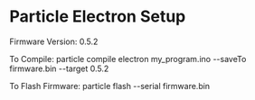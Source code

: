 # Particle Electron Setup

Firmware Version: 0.5.2

To Compile: 
particle compile electron my_program.ino --saveTo firmware.bin --target 0.5.2

To Flash Firmware:
particle flash --serial firmware.bin


